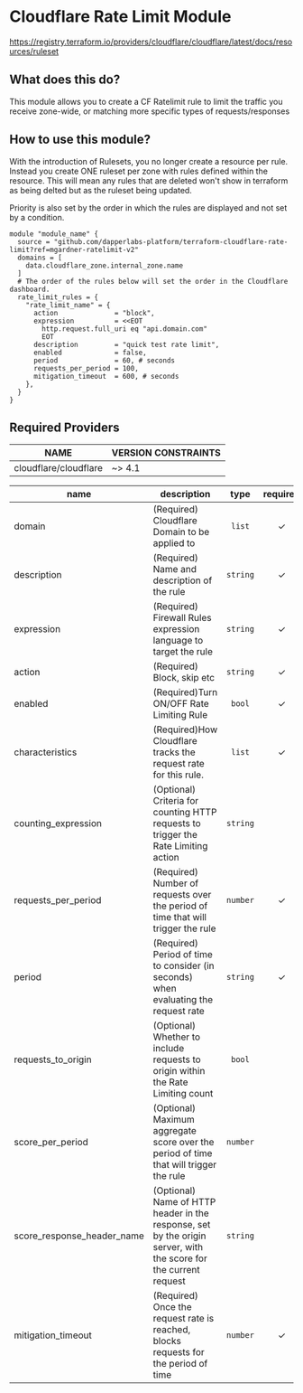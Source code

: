 # Cloudflare Rate Limit Module

https://registry.terraform.io/providers/cloudflare/cloudflare/latest/docs/resources/ruleset

## What does this do?

This module allows you to create a CF Ratelimit rule to limit the traffic you receive zone-wide, or matching more specific types of requests/responses

## How to use this module?

With the introduction of Rulesets, you no longer create a resource per rule. Instead you create ONE ruleset per zone with rules defined within the resource. This will mean any rules that are deleted won't show in terraform as being delted but as the ruleset being updated.

Priority is also set by the order in which the rules are displayed and not set by a condition.

```hcl
module "module_name" {
  source = "github.com/dapperlabs-platform/terraform-cloudflare-rate-limit?ref=mgardner-ratelimit-v2"
  domains = [
    data.cloudflare_zone.internal_zone.name
  ]
  # The order of the rules below will set the order in the Cloudflare dashboard.
  rate_limit_rules = {
    "rate_limit_name" = {
      action              = "block",
      expression          = <<EOT
        http.request.full_uri eq "api.domain.com"
        EOT
      description         = "quick test rate limit",
      enabled             = false,
      period              = 60, # seconds
      requests_per_period = 100,
      mitigation_timeout  = 600, # seconds
    },
  }
}

```

## Required Providers

| NAME                  | VERSION CONSTRAINTS |
| --------------------- | ------------------- |
| cloudflare/cloudflare | ~> 4.1           |

| name                | description                                                                             |             type              | required | default |
| ------------------- | --------------------------------------------------------------------------------------- | :---------------------------: | :------: | :-----: |
| domain              | (Required) Cloudflare Domain to be applied to                                           | <code title="">list</code>    |    ✓     |         |
| description         | (Required) Name and description of the rule                                             | <code title="">string</code>  |    ✓     |         |
| expression          | (Required) Firewall Rules expression language to target the rule                        | <code title="">string</code>  |    ✓     |         |
| action              | (Required) Block, skip etc                                                              | <code title="">string</code>  |    ✓     |         |
| enabled             | (Required)Turn ON/OFF Rate Limiting Rule                                                | <code title="">bool</code>    |    ✓     |         |
| characteristics     | (Required)How Cloudflare tracks the request rate for this rule.                         | <code title="">list</code>    |    ✓     |[cf.colo.id", "ip.src"]|
| counting_expression | (Optional) Criteria for counting HTTP requests to trigger the Rate Limiting action      | <code title="">string</code>  |          |         |
| requests_per_period | (Required) Number of requests over the period of time that will trigger the rule        | <code title="">number</code>  |    ✓     |         |
| period              | (Required) Period of time to consider (in seconds) when evaluating the request rate     | <code title="">string</code>  |    ✓     |         |
| requests_to_origin  | (Optional) Whether to include requests to origin within the Rate Limiting count         | <code title="">bool</code>    |          |   true  |
| score_per_period    | (Optional) Maximum aggregate score over the period of time that will trigger the rule   | <code title="">number</code>  |          |         |
| score_response_header_name | (Optional) Name of HTTP header in the response, set by the origin server, with the score for the current request | <code title="">string</code>  |          |         |
| mitigation_timeout  | (Required) Once the request rate is reached, blocks requests for the period of time     | <code title="">number</code>  |    ✓     |         |
